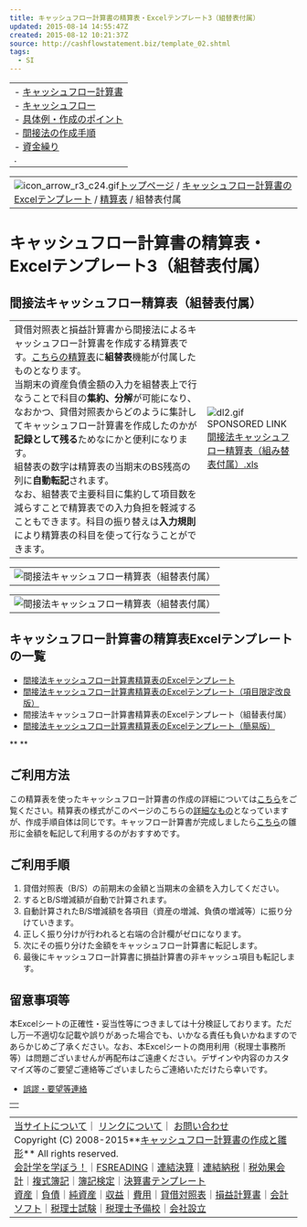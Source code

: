 ```yaml
---
title: キャッシュフロー計算書の精算表・Excelテンプレート3（組替表付属）
updated: 2015-08-14 14:55:47Z
created: 2015-08-12 10:21:37Z
source: http://cashflowstatement.biz/template_02.shtml
tags:
  - SI
---
```


|     |
| --- |
| - [キャッシュフロー計算書](http://cashflowstatement.biz/cf_001.shtml)<br>- [キャッシュフロー](http://cashflowstatement.biz/cf_001b.shtml)<br>- [具体例・作成のポイント](http://cashflowstatement.biz/cf_013.shtml)<br>- [間接法の作成手順](http://cashflowstatement.biz/ex_00.shtml)<br>- [資金繰り](http://cashflowstatement.biz/cf_010.shtml)<br>. |

|     |
| --- |
| ![icon_arrow_r3_c24.gif](../_resources/icon_arrow_r3_c24.gif)[トップページ](http://cashflowstatement.biz/) / [キャッシュフロー計算書のExcelテンプレート](http://cashflowstatement.biz/001.shtml) / [精算表](http://cashflowstatement.biz/005.shtml) / 組替表付属 |

# キャッシュフロー計算書の精算表・Excelテンプレート3（組替表付属）

## 間接法キャッシュフロー精算表（組替表付属）

|     |     |
| --- | --- |
| 貸借対照表と損益計算書から間接法によるキャッシュフロー計算書を作成する精算表です。[こちらの精算表](http://cashflowstatement.biz/005.shtml)に**組替表**機能が付属したものとなります。<br>当期末の資産負債金額の入力を組替表上で行なうことで科目の**集約、分解**が可能になり、なおかつ、貸借対照表からどのように集計してキャッシュフロー計算書を作成したのかが**記録として残る**ためなにかと便利になります。<br>組替表の数字は精算表の当期末のBS残高の列に**自動転記**されます。<br>なお、組替表で主要科目に集約して項目数を減らすことで精算表での入力負担を軽減することもできます。科目の振り替えは**入力規則**により精算表の科目を使って行なうことができます。 | ![dl2.gif](../_resources/dl2.gif)<br>SPONSORED LINK<br> [間接法キャッシュフロー精算表（組み替表付属）.xls](http://financial.mook.to/excel/cf_02si.xls) |

|     |
| --- |
| ![間接法キャッシュフロー精算表（組替表付属）](../_resources/t0827.gif) |

|     |
| --- |
| ![間接法キャッシュフロー精算表（組替表付属）](../_resources/t0829.gif) |

## キャッシュフロー計算書の精算表Excelテンプレートの一覧

- [間接法キャッシュフロー計算書精算表のExcelテンプレート](http://cashflowstatement.biz/005.shtml)
- [間接法キャッシュフロー計算書精算表のExcelテンプレート（項目限定改良版）](http://cashflowstatement.biz/005-2.shtml)
- 間接法キャッシュフロー計算書精算表のExcelテンプレート（組替表付属）
- [間接法キャッシュフロー計算書精算表のExcelテンプレート（簡易版）](http://cashflowstatement.biz/007.shtml)

**
 **

## ご利用方法

この精算表を使ったキャッシュフロー計算書の作成の詳細については[こちら](http://cashflowstatement.biz/006.shtml)をご覧ください。精算表の様式がこのページのこちらの[詳細なもの](http://cashflowstatement.biz/005.shtml)となっていますが、作成手順自体は同じです。キャッフロー計算書が完成しましたら[こちら](http://cashflowstatement.biz/001.shtml)の雛形に金額を転記して利用するのがおすすめです。

## ご利用手順

1. 貸借対照表（B/S）の前期末の金額と当期末の金額を入力してください。
2. するとB/S増減額が自動で計算されます。
3. 自動計算されたB/S増減額を各項目（資産の増減、負債の増減等）に振り分けていきます。
4. 正しく振り分けが行われると右端の合計欄がゼロになります。
5. 次にその振り分けた金額をキャッシュフロー計算書に転記します。
6. 最後にキャッシュフロー計算書に損益計算書の非キャッシュ項目も転記します。

## 留意事項等

本Excelシートの正確性・妥当性等につきましては十分検証しております。ただし万一不適切な記載や誤りがあった場合でも、いかなる責任も負いかねますので あらかじめご了承ください。なお、本Excelシートの商用利用（税理士事務所等）は問題ございませんが再配布はご遠慮ください。デザインや内容のカスタ マイズ等のご要望ご連絡等ございましたらご連絡いただけたら幸いです。

- [誤謬・要望等連絡](http://financial.mook.to/index-request.htm)

|     |
| --- |
|     |

|     |
| --- |
|  [当サイトについて](http://cashflowstatement.biz/guide/about.shtml)｜ [リンクについて](http://cashflowstatement.biz/guide/about.shtml#02)｜ [お問い合わせ](http://cashflowstatement.biz/guide/about.shtml#03)<br> Copyright (C) 2008-2015**[キャッシュフロー計算書の作成と雛形](http://cashflowstatement.biz/)** All rights reserved.<br>[会計学を学ぼう！](http://financial.mook.to/)｜[FSREADING](http://fsreading.net/)｜[連結決算](http://renketsukaikei.com/)｜[連結納税](http://renketsunouzei.renketsukaikei.com/)｜[税効果会計](http://zeikouka.net/)｜[複式簿記](http://financial.mook.to/bookkeeping.htm)｜[簿記検定](http://financial.mook.to/bookkeeping_kentei.htm)｜[決算書テンプレート](http://financial.mook.to/excel.htm)<br> [資産](http://financial.mook.to/accounting/01/bs_02.htm)｜[負債](http://financial.mook.to/accounting/01/bs_03.htm)｜[純資産](http://financial.mook.to/accounting/01/bs_03.htm)｜[収益](http://financial.mook.to/accounting/01/pl_02.htm)｜[費用](http://financial.mook.to/accounting/01/pl_02-01.htm)｜[貸借対照表](http://financial.mook.to/accounting/01/bs_01.htm)｜[損益計算書](http://financial.mook.to/accounting/01/pl_01.htm)｜[会計ソフト](http://financial.mook.to/excel/accountingsoftware.htm)｜[税理士試験](http://zeirishi-kamoku.net/)｜[税理士予備校](http://financial.mook.to/license-school.htm)｜[会社設立](http://kaisyaseturitsu.net/) |